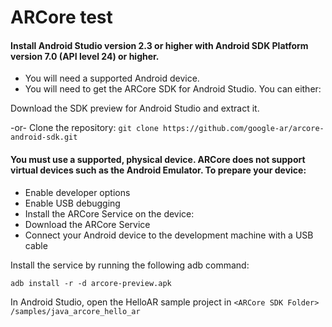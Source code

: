 # ARCore test 

#### Install Android Studio version 2.3 or higher with Android SDK Platform version 7.0 (API level 24) or higher.
* You will need a supported Android device.
* You will need to get the ARCore SDK for Android Studio. You can either:

Download the SDK preview for Android Studio and extract it.

-or-
Clone the repository: `git clone https://github.com/google-ar/arcore-android-sdk.git`



#### You must use a supported, physical device. ARCore does not support virtual devices such as the Android Emulator. To prepare your device:

* Enable developer options
* Enable USB debugging
* Install the ARCore Service on the device:
* Download the ARCore Service
* Connect your Android device to the development machine with a USB cable

Install the service by running the following adb command:

`adb install -r -d arcore-preview.apk`

In Android Studio, open the HelloAR sample project in `<ARCore SDK Folder> /samples/java_arcore_hello_ar`
